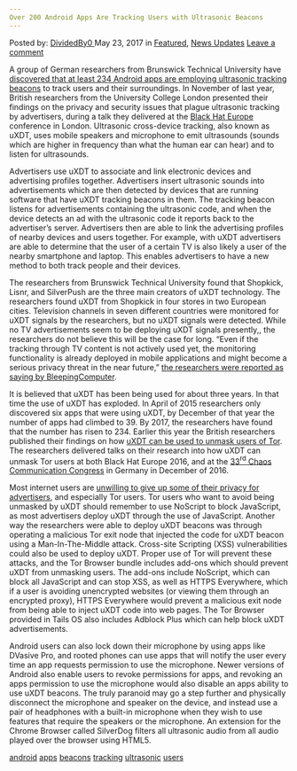 ```yaml
---
Over 200 Android Apps Are Tracking Users with Ultrasonic Beacons
---
```

<article class="post-listing post-20056 post type-post status-publish format-standard has-post-thumbnail hentry tag-android tag-apps tag-beacons tag-tracking tag-ultrasonic tag-users">
    <div class="post-inner">
        <span>Posted by: <a href="https://www.deepdotweb.com/author/dividedby0/" title="">DividedBy0 </a></span>
    <span>May 23, 2017</span>
    <span>in <a href="https://www.deepdotweb.com/category/deepdot-news/" rel="category tag">Featured</a>, <a href="https://www.deepdotweb.com/category/news-updates/" rel="category tag">News Updates</a></span>
    <span><a href="https://www.deepdotweb.com/2017/05/23/200-android-apps-tracking-users-ultrasonic-beacons/#respond">Leave a comment</a></span>
    </p>
    <div class="clear"></div>
    <div class="entry">
    <p>A group of German researchers from Brunswick Technical University have <a href="http://christian.wressnegger.info/content/projects/sidechannels/2017-eurosp.pdf">discovered that at least 234 Android apps are employing ultrasonic tracking beacons</a> to track users and their surroundings. In November of last year, British researchers from the University College London presented their findings on the privacy and security issues that plague ultrasonic tracking by advertisers, during a talk they delivered at the <a href="https://www.blackhat.com/eu-16/briefings.html#talking-behind-your-back-attacks-and-countermeasures-of-ultrasonic-cross-device-tracking">Black Hat Europe</a> conference in London. Ultrasonic cross-device tracking, also known as uXDT, uses mobile speakers and microphone to emit ultrasounds (sounds which are higher in frequency than what the human ear can hear) and to listen for ultrasounds.</p>
    <p>Advertisers use uXDT to associate and link electronic devices and advertising profiles together. Advertisers insert ultrasonic sounds into advertisements which are then detected by devices that are running software that have uXDT tracking beacons in them. The tracking beacon listens for advertisements containing the ultrasonic code, and when the device detects an ad with the ultrasonic code it reports back to the advertiser&#8217;s server. Advertisers then are able to link the advertising profiles of nearby devices and users together. For example, with uXDT advertisers are able to determine that the user of a certain TV is also likely a user of the nearby smartphone and laptop. This enables advertisers to have a new method to both track people and their devices.</p>
    <p>The researchers from Brunswick Technical University found that Shopkick, Lisnr, and SilverPush are the three main creators of uXDT technology. The researchers found uXDT from Shopkick in four stores in two European cities. Television channels in seven different countries were monitored for uXDT signals by the researchers, but no uXDT signals were detected. While no TV advertisements seem to be deploying uXDT signals presently,, the researchers do not believe this will be the case for long. “Even if the tracking through TV content is not actively used yet, the monitoring functionality is already deployed in mobile applications and might become a serious privacy threat in the near future,” <a href="https://www.bleepingcomputer.com/news/security/234-android-applications-are-currently-using-ultrasonic-beacons-to-track-users/">the researchers were reported as saying by BleepingComputer</a>.</p>
    <p>It is believed that uXDT has been being used for about three years. In that time the use of uXDT has exploded. In April of 2015 researchers only discovered six apps that were using uXDT, by December of that year the number of apps had climbed to 39. By 2017, the researchers have found that the number has risen to 234. Earlier this year the British researchers published their findings on how <a href="https://www.bleepingcomputer.com/news/security/ultrasound-tracking-could-be-used-to-deanonymize-tor-users/">uXDT can be used to unmask users of Tor</a>. The researchers delivered talks on their research into how uXDT can unmask Tor users at both Black Hat Europe 2016, and at the <a href="https://c3subtitles.de/talk/746/">33</a><a href="https://c3subtitles.de/talk/746/"><sup>rd</sup></a><a href="https://c3subtitles.de/talk/746/"> Chaos Communication Congress</a> in Germany in December of 2016.</p>
    <p>Most internet users are <a href="https://www.deepdotweb.com/2017/03/28/majority-web-users-not-willing-trade-privacy-discounts-benefits/">unwilling to give up some of their privacy for advertisers</a>, and especially Tor users. Tor users who want to avoid being unmasked by uXDT should remember to use NoScript to block JavaScript, as most advertisers deploy uXDT through the use of JavaScript. Another way the researchers were able to deploy uXDT beacons was through operating a malicious Tor exit node that injected the code for uXDT beacon using a Man-In-The-Middle attack. Cross-site Scripting (XSS) vulnerabilities could also be used to deploy uXDT. Proper use of Tor will prevent these attacks, and the Tor Browser bundle includes add-ons which should prevent uXDT from unmasking users. The add-ons include NoScript, which can block all JavaScript and can stop XSS, as well as HTTPS Everywhere, which if a user is avoiding unencrypted websites (or viewing them through an encrypted proxy), HTTPS Everywhere would prevent a malicious exit node from being able to inject uXDT code into web pages. The Tor Browser provided in Tails OS also includes Adblock Plus which can help block uXDT advertisements.</p>
    <p>Android users can also lock down their microphone by using apps like DVasive Pro, and rooted phones can use apps that will notify the user every time an app requests permission to use the microphone. Newer versions of Android also enable users to revoke permissions for apps, and revoking an apps permission to use the microphone would also disable an apps ability to use uXDT beacons. The truly paranoid may go a step further and physically disconnect the microphone and speaker on the device, and instead use a pair of headphones with a built-in microphone when they wish to use features that require the speakers or the microphone. An extension for the Chrome Browser called SilverDog filters all ultrasonic audio from all audio played over the browser using HTML5.</p>
    </div>
     <a href="https://www.deepdotweb.com/tag/android/" rel="tag">android</a> <a href="https://www.deepdotweb.com/tag/apps/" rel="tag">apps</a> <a href="https://www.deepdotweb.com/tag/beacons/" rel="tag">beacons</a> <a href="https://www.deepdotweb.com/tag/tracking/" rel="tag">tracking</a> <a href="https://www.deepdotweb.com/tag/ultrasonic/" rel="tag">ultrasonic</a> <a href="https://www.deepdotweb.com/tag/users/" rel="tag">users</a></span> <span style="display:none" class="updated">2017-05-23</span>
    <div style="display:none" class="vcard author" itemprop="author" itemscope itemtype="http://schema.org/Person"><strong class="fn" itemprop="name"><a href="https://www.deepdotweb.com/author/dividedby0/" title="Posts by DividedBy0" rel="author">DividedBy0</a></strong></div>
    </div>
</article>

